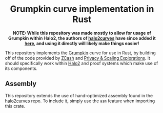 <div align="center">
    <h1>
        Grumpkin curve implementation in Rust
    </h1>

**NOTE: While this repository was made mostly to allow for usage of Grumpkin within Halo2, the authors of [halo2curves](https://github.com/privacy-scaling-explorations/halo2curves) have since added it [here](https://github.com/privacy-scaling-explorations/halo2curves/tree/main/src/grumpkin), and using it directly will likely make things easier!**
</div>

This repository implements the [Grumpkin](https://hackmd.io/@aztec-network/ByzgNxBfd#2-Grumpkin---A-curve-on-top-of-BN-254-for-SNARK-efficient-group-operations) curve for use in Rust, by building off of the code provided by [ZCash](https://github.com/zcash) and [Privacy & Scaling Explorations](https://github.com/privacy-scaling-explorations). It should specifically work within [Halo2](https://github.com/zcash/halo2) and proof systems which make use of its components.

## Assembly

This repository extends the use of hand-optimized assembly found in the [halo2curves](https://github.com/privacy-scaling-explorations/halo2curves) repo. To include it, simply use the `asm` feature when importing this crate.
